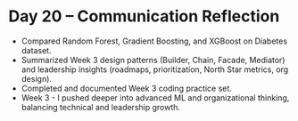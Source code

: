 
# Day 20 – Communication Reflection

- Compared Random Forest, Gradient Boosting, and XGBoost on Diabetes dataset.  
- Summarized Week 3 design patterns (Builder, Chain, Facade, Mediator) and leadership insights (roadmaps, prioritization, North Star metrics, org design).  
- Completed and documented Week 3 coding practice set.  
- Week 3 - I pushed deeper into advanced ML and organizational thinking, balancing technical and leadership growth.  